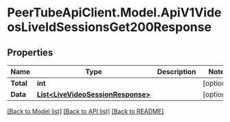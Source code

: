 # PeerTubeApiClient.Model.ApiV1VideosLiveIdSessionsGet200Response

## Properties

Name | Type | Description | Notes
------------ | ------------- | ------------- | -------------
**Total** | **int** |  | [optional] 
**Data** | [**List&lt;LiveVideoSessionResponse&gt;**](LiveVideoSessionResponse.md) |  | [optional] 

[[Back to Model list]](../README.md#documentation-for-models) [[Back to API list]](../README.md#documentation-for-api-endpoints) [[Back to README]](../README.md)

